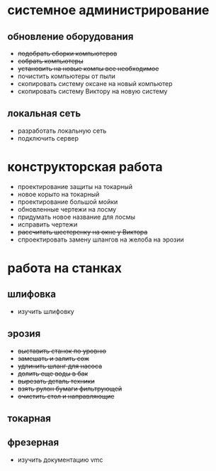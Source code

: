 # системное администрирование
## обновление оборудования
- ~~подобрать сборки компьютеров~~
- ~~собрать компьютеры~~
- ~~установить на новые компы все необходимое~~
- почистить компьютеры от пыли
- скопировать систему оксане на новый компьютер
- скопировать систему Виктору на новую систему
## локальная сеть
- разработать локальную сеть
- подключить сервер
# конструкторская работа
- проектирование защиты на токарный
- новое корыто на токарный
- проектирование большой мойки
- обновленные чертежи на лосму
- придумать новое название для лосмы
- исправить чертежи
- ~~рассчитать шестеренку на окне у Виктора~~
- спроектировать замену шлангов на желоба на эрозии
# работа на станках
## шлифовка
- изучить шлифовку
## эрозия
- ~~выставить станок по уровню~~
- ~~замешать и залить сож~~
- ~~удлинить шланг для насоса~~
- ~~долить еще воды в бак~~
- ~~вырезать деталь техники~~
- ~~взять рулон бумаги фильтрующей~~
- ~~очистить стол и направляющие~~
## токарная

## фрезерная
- изучить документацию vmc